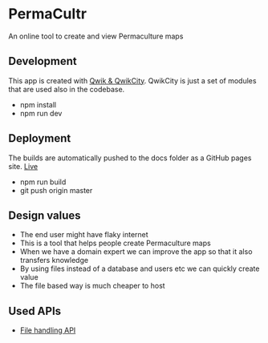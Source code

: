 # PermaCultr

An online tool to create and view Permaculture maps

## Development

This app is created with [Qwik & QwikCity](https://qwik.builder.io/docs/).
QwikCity is just a set of modules that are used also in the codebase.

- npm install
- npm run dev

## Deployment

The builds are automatically pushed to the docs folder as a GitHub pages site.
[Live](https://faithtech-austria.github.io/permacultr/)

- npm run build
- git push origin master

## Design values

- The end user might have flaky internet
- This is a tool that helps people create Permaculture maps
- When we have a domain expert we can improve the app so that it also transfers knowledge
- By using files instead of a database and users etc we can quickly create value
- The file based way is much cheaper to host

## Used APIs

- [File handling API](https://developer.chrome.com/articles/file-handling/)